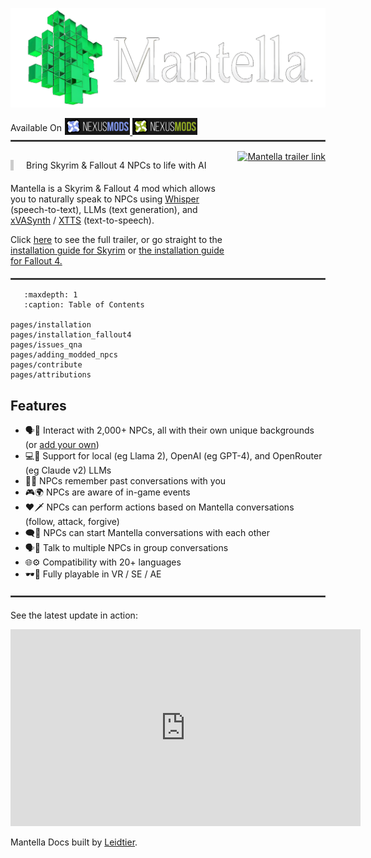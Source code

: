 ![Mantella Banner](./_static/img/mantella_banner.png)

<div style="display: flex; align-items: center;">
  <div style="flex: none; white-space: nowrap; text-align: right; padding-right: 5px;">
    Available On
  </div>
  <div>
    <a href="https://www.nexusmods.com/skyrimspecialedition/mods/98631" target="_blank">
      <img src="./_static/img/nexus_mods_link.png" alt="Skyrim SE Nexus banner that links to Mantella" style="max-width:25%;height:auto;">
    </a>
    <a href="https://www.nexusmods.com/fallout4" target="_blank">
      <img src="./_static/img/nexus_mods_fallout4_link.png" alt="Fallout 4 Nexus banner that links to Mantella" style="max-width:25%;height:auto;">
    </a>
  </div>
</div> 

<hr style="border: 1px solid #505050; margin-top: 5px; margin-bottom: 15px;">

<div style="display: flex; align-items: top; justify-content: space-between; gap: 20px;">
  <div style="flex-grow: 1;">
  <div style="margin-bottom: 20px; padding-left: 20px; border-left: 5px solid #ccc;">

   Bring Skyrim & Fallout 4 NPCs to life with AI
   </div>
   <p>
    Mantella is a Skyrim & Fallout 4 mod which allows you to naturally speak to NPCs using <a href="https://github.com/openai/whisper" target="_blank" rel="noopener noreferrer">Whisper</a> (speech-to-text), LLMs (text generation), and <a href="https://github.com/DanRuta/xVA-Synth" target="_blank" rel="noopener noreferrer">xVASynth</a> / <a href="https://www.nexusmods.com/skyrimspecialedition/mods/113445" target="_blank" rel="noopener noreferrer">XTTS</a> (text-to-speech). 
    </p> 
    <p>
    Click <a href="https://youtu.be/FLmbd48r2Wo?si=QLe2_E1CogpxlaS1" target="_blank" rel="noopener noreferrer">here</a> to see the full trailer, or go straight to the  <a href="./pages/installation.html">installation guide for Skyrim</a> or <a href="./pages/installation_fallout4.html">the installation guide for Fallout 4.</a>
    </p>
  </div>
  <div style="flex-shrink: 0;">
    <a href="https://youtu.be/FLmbd48r2Wo?si=QLe2_E1CogpxlaS1" target="_blank" rel="noopener noreferrer">
      <img src="./_static/img/mantella_trailer.gif" alt="Mantella trailer link" style="height: 200px; width: auto;">
    </a>
  </div>
</div>

<hr style="border: 1px solid #505050; margin-top: 5px; margin-bottom: 15px;">

```{toctree}
   :maxdepth: 1
   :caption: Table of Contents   

pages/installation
pages/installation_fallout4
pages/issues_qna
pages/adding_modded_npcs
pages/contribute
pages/attributions
```

## Features
- 🗣️📢 Interact with 2,000+ NPCs, all with their own unique backgrounds (or [add your own](#adding-modded-npcs))
- 💻🤖 Support for local (eg Llama 2), OpenAI (eg GPT-4), and OpenRouter (eg Claude v2) LLMs
- 💬💭 NPCs remember past conversations with you
- 🎮🌍 NPCs are aware of in-game events
- ❤️🗡️ NPCs can perform actions based on Mantella conversations (follow, attack, forgive)
- 🗨️👥 NPCs can start Mantella conversations with each other
- 🗣️👥 Talk to multiple NPCs in group conversations
- 🌐⚙️ Compatibility with 20+ languages
- 🕶️🔌 Fully playable in VR / SE / AE

<hr style="border: 1px solid #505050; margin-top: 20px; margin-bottom: 20px;">

See the latest update in action:

<iframe width="560" height="315" src="https://www.youtube.com/embed/UtvVn1TvNnA?si=SyGwwmgWXVjj9AK_" title="YouTube video player" frameborder="0" allow="accelerometer; autoplay; clipboard-write; encrypted-media; gyroscope; picture-in-picture; web-share" allowfullscreen></iframe>
<br>

Mantella Docs built by [Leidtier](https://github.com/Leidtier/MantellaDocs).